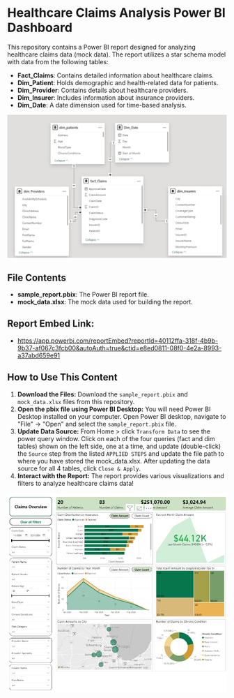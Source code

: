 # Healthcare Claims Analysis Power BI Dashboard

This repository contains a Power BI report designed for analyzing healthcare claims data (mock data). The report utilizes a star schema model with data from the following tables:
- **Fact_Claims**: Contains detailed information about healthcare claims.
- **Dim_Patient**: Holds demographic and health-related data for patients.
- **Dim_Provider**: Contains details about healthcare providers.
- **Dim_Insurer**: Includes information about insurance providers.
- **Dim_Date**: A date dimension used for time-based analysis.

![ERD](images/ERD.jpg)


## File Contents
- **sample_report.pbix**: The Power BI report file.
- **mock_data.xlsx**: The mock data used for building the report.

## Report Embed Link:
- https://app.powerbi.com/reportEmbed?reportId=40112ffa-318f-4b9b-9b37-af067c3fcb00&autoAuth=true&ctid=e8ed0811-08f0-4e2a-8993-a37abd659e91


## How to Use This Content

1. **Download the Files:** Download the `sample_report.pbix` and `mock_data.xlsx` files from this repository.
2. **Open the pbix file using Power BI Desktop:** You will need Power BI Desktop installed on your computer. Open Power BI desktop, navigate to "File" -> "Open" and select the `sample_report.pbix` file.
3. **Update Data Source:** From Home > click `Transform Data` to see the power query window. Click on each of the four queries (fact and dim tables) shown on the left side, one at a time, and update (double-click) the `Source` step from the listed `APPLIED STEPS` and update the file path to where you have stored the mock_data.xlsx. After updating the data source for all 4 tables, click `Close & Apply`.
4. **Interact with the Report:** The report provides various visualizations and filters to analyze healthcare claims data!

![ERD](images/screenshot.jpg)
